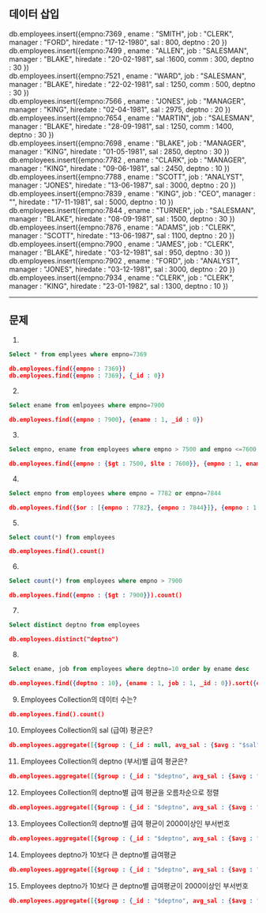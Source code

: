 ## 데이터 삽입  

db.employees.insert({empno:7369 , ename : "SMITH", job : "CLERK", manager : "FORD", hiredate : "17-12-1980", sal : 800, deptno : 20 })   
db.employees.insert({empno:7499 , ename : "ALLEN", job : "SALESMAN", manager : "BLAKE", hiredate : "20-02-1981", sal :1600, comm : 300, deptno : 30 })  
db.employees.insert({empno:7521 , ename : "WARD", job : "SALESMAN", manager : "BLAKE", hiredate : "22-02-1981", sal : 1250, comm : 500, deptno : 30 })  
db.employees.insert({empno:7566 , ename : "JONES", job : "MANAGER", manager : "KING", hiredate : "02-04-1981", sal : 2975, deptno : 20 })  
db.employees.insert({empno:7654 , ename : "MARTIN", job : "SALESMAN", manager : "BLAKE", hiredate : "28-09-1981", sal : 1250, comm : 1400, deptno : 30 })  
db.employees.insert({empno:7698 , ename : "BLAKE", job : "MANAGER", manager : "KING", hiredate : "01-05-1981", sal : 2850, deptno : 30 })  
db.employees.insert({empno:7782 , ename : "CLARK", job : "MANAGER", manager : "KING", hiredate : "09-06-1981", sal : 2450, deptno : 10 })  
db.employees.insert({empno:7788 , ename : "SCOTT", job : "ANALYST", manager : "JONES", hiredate : "13-06-1987", sal : 3000, deptno : 20 })  
db.employees.insert({empno:7839 , ename : "KING", job : "CEO", manager : "", hiredate : "17-11-1981", sal : 5000, deptno : 10 })  
db.employees.insert({empno:7844 , ename : "TURNER", job : "SALESMAN", manager : "BLAKE", hiredate : "08-09-1981", sal : 1500, deptno : 30 })   
db.employees.insert({empno:7876 , ename : "ADAMS", job : "CLERK", manager : "SCOTT", hiredate : "13-06-1987", sal : 1100, deptno : 20 })  
db.employees.insert({empno:7900 , ename : "JAMES", job : "CLERK", manager : "BLAKE", hiredate : "03-12-1981", sal : 950, deptno : 30 })  
db.employees.insert({empno:7902 , ename : "FORD", job : "ANALYST", manager : "JONES", hiredate : "03-12-1981", sal : 3000, deptno : 20 })  
db.employees.insert({empno:7934 , ename : "CLERK", job : "CLERK", manager : "KING", hiredate : "23-01-1982", sal : 1300, deptno : 10 })  
  
<hr>  

## 문제  

1. 
```sql
Select * from emplyees where empno=7369  
```

```json
db.employees.find({empno : 7369})  
db.employees.find({empno : 7369}, {_id : 0})  
```

2. 
```sql
Select ename from emlpoyees where empno=7900  
```

```json
db.employees.find({empno : 7900}, {ename : 1, _id : 0})  
```

3. 
```sql
Select empno, ename from employees where empno > 7500 and empno <=7600  
```

```json
db.employees.find({empno : {$gt : 7500, $lte : 7600}}, {empno : 1, ename : 1, _id : 0})  
```

4. 
```sql
Select empno from employees where empno = 7782 or empno=7844  
```

```json
db.employees.find({$or : [{empno : 7782}, {empno : 7844}]}, {empno : 1, _id : 0})  
```

5. 
```sql
Select count(*) from employees  
```

```json
db.employees.find().count()  
```

6. 
```sql
Select count(*) from employees where empno > 7900  
```

```json
db.employees.find({empno : {$gt : 7900}}).count()  
```

7. 
```sql
Select distinct deptno from employees  
```

```json
db.employees.distinct("deptno")  
```

8. 
```sql
Select ename, job from employees where deptno=10 order by ename desc  
```

```json
db.employees.find({deptno : 10}, {ename : 1, job : 1, _id : 0}).sort({ename : -1})  
```

9. Employees Collection의 데이터 수는?  

```json
db.employees.find().count()  
```

10. Employees Collection의 sal (급여) 평균은?  

```json
db.employees.aggregate([{$group : {_id : null, avg_sal : {$avg : "$sal"}}}])  
```

11. Employees Collection의 deptno (부서)별 급여 평균은?  

```json
db.employees.aggregate([{$group : {_id : "$deptno", avg_sal : {$avg : "$sal"}}}])  
```

12. Employees Collection의 deptno별 급여 평균을 오름차순으로 정렬  

```json
db.employees.aggregate([{$group : {_id : "$deptno", avg_sal : {$avg : "$sal"}}}, {$sort : {_id : 1}}])  
```

13. Employees Collection의 deptno별 급여 평균이 2000이상인 부서번호  

```json
db.employees.aggregate([{$group : {_id : "$deptno", avg_sal : {$avg : "$sal"}}}, {$match : {avg_sal : {$gte : 2000}}}])  
```

14. Employees deptno가 10보다 큰 deptno별 급여평균  

```json
db.employees.aggregate([{$group : {_id : "$deptno", avg_sal : {$avg : "$sal"}}}, {$match : {_id : {$gt : 10}}}])  
```

15. Employees deptno가 10보다 큰 deptno별 급여평균이 2000이상인 부서번호  

```json
db.employees.aggregate([{$group : {_id : "$deptno", avg_sal : {$avg : "$sal"}}}, {$match : {_id : {$gt : 10}, avg_sal : {$gte : 2000}}}])  
```